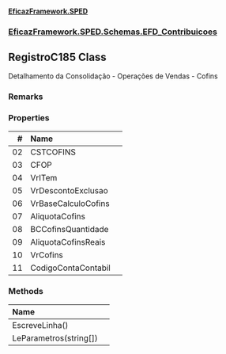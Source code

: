 #### [EficazFramework.SPED](EficazFrameworkSPED.md 'EficazFramework SPED')
### [EficazFramework.SPED.Schemas.EFD_Contribuicoes](EficazFramework.SPED.Schemas.EFD_Contribuicoes.md 'EficazFramework.SPED.Schemas.EFD_Contribuicoes')

## RegistroC185 Class

Detalhamento da Consolidação - Operações de Vendas - Cofins

### Remarks
### Properties

| # | Name | |
| ---: | :--- | :--- |
| 02 | CSTCOFINS |  |
| 03 | CFOP |  |
| 04 | VrITem |  |
| 05 | VrDescontoExclusao |  |
| 06 | VrBaseCalculoCofins |  |
| 07 | AliquotaCofins |  |
| 08 | BCCofinsQuantidade |  |
| 09 | AliquotaCofinsReais |  |
| 10 | VrCofins |  |
| 11 | CodigoContaContabil |  |
### Methods

| Name | |
| :--- | :--- |
| EscreveLinha() |  |
| LeParametros(string[]) |  |
